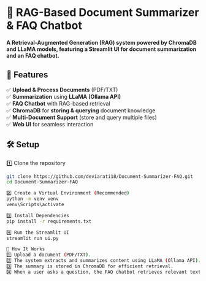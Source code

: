 # 🧠 RAG-Based Document Summarizer & FAQ Chatbot  

**A Retrieval-Augmented Generation (RAG) system powered by ChromaDB and LLaMA models, featuring a Streamlit UI for document summarization and an FAQ chatbot.**  

## 🚀 Features  

✅ **Upload & Process Documents** (PDF/TXT)  
✅ **Summarization** using **LLaMA (Ollama API)**  
✅ **FAQ Chatbot** with RAG-based retrieval  
✅ **ChromaDB** for **storing & querying** document knowledge  
✅ **Multi-Document Support** (store and query multiple files)  
✅ **Web UI** for seamless interaction 

## 🛠 Setup
1️⃣ Clone the repository  
```sh
git clone https://github.com/deviarati18/Document-Summarizer-FAQ.git
cd Document-Summarizer-FAQ

2️⃣ Create a Virtual Environment (Recommended)
python -m venv venv
venv\Scripts\activate

3️⃣ Install Dependencies
pip install -r requirements.txt

4️⃣ Run the Streamlit UI
streamlit run ui.py

📌 How It Works
1️⃣ Upload a document (PDF/TXT).
2️⃣ The system extracts and summarizes content using LLaMA (Ollama API).
3️⃣ The summary is stored in ChromaDB for efficient retrieval.
4️⃣ When a user asks a question, the FAQ chatbot retrieves relevant text using RAG and generates an answer.
